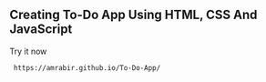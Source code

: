 ## Creating To-Do App Using HTML, CSS And JavaScript

   Try it now 

     https://amrabir.github.io/To-Do-App/ 

